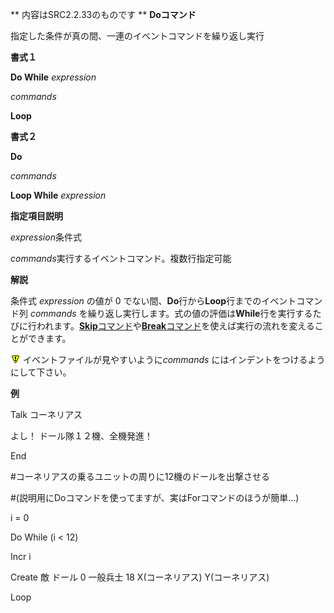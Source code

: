 ** 内容はSRC2.2.33のものです **
**Doコマンド**

指定した条件が真の間、一連のイベントコマンドを繰り返し実行

**書式１**

**Do While** *expression*

*commands*

**Loop**

**書式２**

**Do**

*commands*

**Loop While** *expression*

**指定項目説明**

*expression*条件式

*commands*実行するイベントコマンド。複数行指定可能

**解説**

条件式 *expression* の値が 0 でない間、**Do**行から**Loop**行までのイベントコマンド列 *commands* を繰り返し実行します。式の値の評価は**While**行を実行するたびに行われます。[**Skip**コマンド](Skipコマンド.md)や[**Break**コマンド](Breakコマンド.md)を使えば実行の流れを変えることができます。

![](../images/bm0.gif) イベントファイルが見やすいように*commands* にはインデントをつけるようにして下さい。

**例**

Talk コーネリアス

よし！ ドール隊１２機、全機発進！

End

#コーネリアスの乗るユニットの周りに12機のドールを出撃させる

#(説明用にDoコマンドを使ってますが、実はForコマンドのほうが簡単…)

i = 0

Do While (i &lt; 12)

Incr i

Create 敵 ドール 0 一般兵士 18 X(コーネリアス) Y(コーネリアス)

Loop

